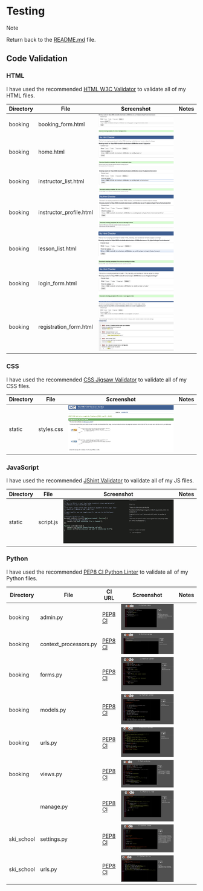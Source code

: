 # Testing

> [!NOTE]  
> Return back to the [README.md](README.md) file.

## Code Validation

### HTML

I have used the recommended [HTML W3C Validator](https://validator.w3.org) to validate all of my HTML files.

| Directory | File | Screenshot | Notes |
| --- | --- | --- | --- |
| booking | booking_form.html | ![screenshot](documentation/validation/booking_form.png) | |
| booking | home.html | ![screenshot](documentation/validation/home.html.png) | |
| booking | instructor_list.html | ![screenshot](documentation/validation/instructor_list.png) | |
| booking | instructor_profile.html | ![screenshot](documentation/validation/instructor_profile.png) | |
| booking | lesson_list.html | ![screenshot](documentation/validation/lesson_list.png) | |
| booking | login_form.html | ![screenshot](documentation/validation/login_form.png) | |
| booking | registration_form.html | ![screenshot](documentation/validation/registration_form.png) | |

### CSS

I have used the recommended [CSS Jigsaw Validator](https://jigsaw.w3.org/css-validator) to validate all of my CSS files.

| Directory | File | Screenshot | Notes |
| --- | --- | --- | --- |
| static | styles.css | ![screenshot](documentation/validation/css_styles.png) | |

### JavaScript

I have used the recommended [JShint Validator](https://jshint.com) to validate all of my JS files.

| Directory | File | Screenshot | Notes |
| --- | --- | --- | --- |
| static | script.js | ![screenshot](documentation/validation/script_js.png) | |

### Python

I have used the recommended [PEP8 CI Python Linter](https://pep8ci.herokuapp.com) to validate all of my Python files.

| Directory | File | CI URL | Screenshot | Notes |
| --- | --- | --- | --- | --- |
| booking | admin.py | [PEP8 CI](https://pep8ci.herokuapp.com/https://raw.githubusercontent.com/Stocks84/ski-school-pro/main/booking/admin.py) | ![screenshot](documentation/validation/admin.png) | |
| booking | context_processors.py | [PEP8 CI](https://pep8ci.herokuapp.com/https://raw.githubusercontent.com/Stocks84/ski-school-pro/main/booking/context_processors.py) | ![screenshot](documentation/validation/context.png) | |
| booking | forms.py | [PEP8 CI](https://pep8ci.herokuapp.com/https://raw.githubusercontent.com/Stocks84/ski-school-pro/main/booking/forms.py) | ![screenshot](documentation/validation/forms.png) | |
| booking | models.py | [PEP8 CI](https://pep8ci.herokuapp.com/https://raw.githubusercontent.com/Stocks84/ski-school-pro/main/booking/models.py) | ![screenshot](documentation/validation/models.png) | |
| booking | urls.py | [PEP8 CI](https://pep8ci.herokuapp.com/https://raw.githubusercontent.com/Stocks84/ski-school-pro/main/booking/urls.py) | ![screenshot](documentation/validation/urls.png) | |
| booking | views.py | [PEP8 CI](https://pep8ci.herokuapp.com/https://raw.githubusercontent.com/Stocks84/ski-school-pro/main/booking/views.py) | ![screenshot](documentation/validation/views.png) | |
|  | manage.py | [PEP8 CI](https://pep8ci.herokuapp.com/https://raw.githubusercontent.com/Stocks84/ski-school-pro/main/manage.py) | ![screenshot](documentation/validation/manage.png) | |
| ski_school | settings.py | [PEP8 CI](https://pep8ci.herokuapp.com/https://raw.githubusercontent.com/Stocks84/ski-school-pro/main/ski_school/settings.py) | ![screenshot](documentation/validation/settings.png) | |
| ski_school | urls.py | [PEP8 CI](https://pep8ci.herokuapp.com/https://raw.githubusercontent.com/Stocks84/ski-school-pro/main/ski_school/urls.py) | ![screenshot](documentation/validation/ski_urls.png) | |


